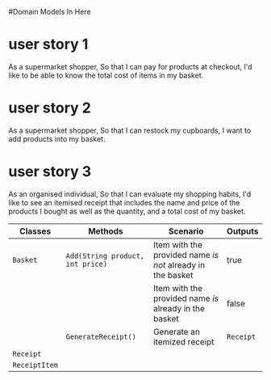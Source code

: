 #Domain Models In Here

# user story 1 

As a supermarket shopper,
So that I can pay for products at checkout,
I'd like to be able to know the total cost of items in my basket.

# user story 2

As a supermarket shopper,
So that I can restock my cupboards,
I want to add products into my basket.

# user story 3

As an organised individual,
So that I can evaluate my shopping habits,
I'd like to see an itemised receipt that includes the name and price of the products
I bought as well as the quantity, and a total cost of my basket.


| Classes       | Methods                          | Scenario                                                   | Outputs    |
|---------------|----------------------------------|------------------------------------------------------------|------------|
| `Basket`      | `Add(String product, int price)` | Item with the provided name *is not* already in the basket | true       |
|               |                                  | Item with the provided name *is* already in the basket     | false      |
|               |  `GenerateReceipt()`             | Generate an itemized receipt                               | `Receipt`  |
| `Receipt`     |                                  |                                                            |            |
| `ReceiptItem` |                                  |                                                            |            |